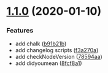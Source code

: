 # [1.1.0](https://github.com/tian-cai/git-tool/compare/f3a270a7f8274496d5d9a6c22755a0195fea4925...v1.1.0) (2020-01-10)


### Features

* add chalk ([b91b21b](https://github.com/tian-cai/git-tool/commit/b91b21bf4c71e9a79e7a212c77d5c7128a2e1e79))
* add changelog scripts ([f3a270a](https://github.com/tian-cai/git-tool/commit/f3a270a7f8274496d5d9a6c22755a0195fea4925))
* add checkNodeVersion ([78594aa](https://github.com/tian-cai/git-tool/commit/78594aaba48d65eb886174840db14e803866b768))
* add didyoumean ([8fcf8a1](https://github.com/tian-cai/git-tool/commit/8fcf8a1ca78beb8191dc924ed7b8c2c98c8457d2))



